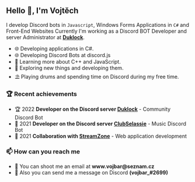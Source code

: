 <h2>Hello 👋, I'm Vojtěch</h2>

I develop Discord bots in `Javascript`, Windows Forms Applications in `C#` and Front-End Websites Currently I'm working as a Discord BOT Developer and server Administrator at **[Duklock](https://discord.gg/vwj9WSgFbW)**.

- 🌐 Developing applications in C#.
- 🌐 Developing Discord Bots at discord.js
- 🌱 Learning more about C++ and JavaScript.
- 🔭 Exploring new things and developing them.
- ⛱ Playing drums and spending time on Discord during my free time.

### 🏆 Recent achievements 
- 🏆 2022 **Developer on the Discord server [Duklock](https://discord.gg/vwj9WSgFbW)** - Community Discord Bot
- 🥇 2021 **Developer on the Discord server [ClubSelassie](https://discord.gg/4y2VqGpzfE)** - Music Discord Bot
- 🥈 2021 **Collaboration with [StreamZone](https://www.streamzone.sk/)** - Web application development

### 📫 How can you reach me
- 💬 You can shoot me an email at **www<area>.vojbar@seznam<area>.cz**
- 💬 Also you can send me a message on Discord **(vojbar_#2699)**


